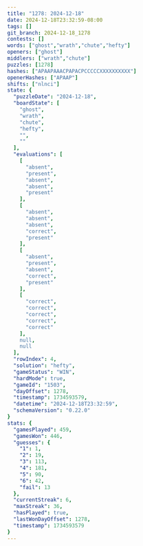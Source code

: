 ```yaml
---
title: "1278: 2024-12-18"
date: 2024-12-18T23:32:59-08:00
tags: []
git_branch: 2024-12-18_1278
contests: []
words: ["ghost","wrath","chute","hefty"]
openers: ["ghost"]
middlers: ["wrath","chute"]
puzzles: [1278]
hashes: ["APAAPAAACPAPACPCCCCCXXXXXXXXXX"]
openerHashes: ["APAAP"]
shifts: ["nlnci"]
state: {
  "puzzleDate": "2024-12-18",
  "boardState": [
    "ghost",
    "wrath",
    "chute",
    "hefty",
    "",
    ""
  ],
  "evaluations": [
    [
      "absent",
      "present",
      "absent",
      "absent",
      "present"
    ],
    [
      "absent",
      "absent",
      "absent",
      "correct",
      "present"
    ],
    [
      "absent",
      "present",
      "absent",
      "correct",
      "present"
    ],
    [
      "correct",
      "correct",
      "correct",
      "correct",
      "correct"
    ],
    null,
    null
  ],
  "rowIndex": 4,
  "solution": "hefty",
  "gameStatus": "WIN",
  "hardMode": true,
  "gameId": "1503",
  "dayOffset": 1278,
  "timestamp": 1734593579,
  "datetime": "2024-12-18T23:32:59",
  "schemaVersion": "0.22.0"
}
stats: {
  "gamesPlayed": 459,
  "gamesWon": 446,
  "guesses": {
    "1": 1,
    "2": 19,
    "3": 113,
    "4": 181,
    "5": 90,
    "6": 42,
    "fail": 13
  },
  "currentStreak": 6,
  "maxStreak": 36,
  "hasPlayed": true,
  "lastWonDayOffset": 1278,
  "timestamp": 1734593579
}
---
```

<!-- more -->

